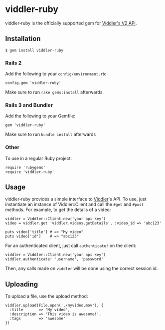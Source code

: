 viddler-ruby
============

viddler-ruby is the officially supported gem for [Viddler's V2 API](http://developers.viddler.com/documentation/api-v2/).

Installation
------------

    $ gem install viddler-ruby
    
### Rails 2

Add the following to your `config/environment.rb`:

    config.gem 'viddler-ruby'
    
Make sure to run `rake gems:install` afterwards.

### Rails 3 and Bundler

Add the following to your Gemfile:

    gem 'viddler-ruby'
    
Make sure to run `bundle install` afterwards

### Other

To use in a regular Ruby project:

    require 'rubygems'
    require 'viddler-ruby'

Usage
-----

viddler-ruby provides a simple interface to [Viddler](http://viddler.com)'s API.  To use, just instantiate an instance of Viddler::Client and call the `#get` and `#post` methods. For example, to get the details of a video:

    viddler = Viddler::Client.new('your api key')
    video = viddler.get 'viddler.videos.getDetails', :video_id => 'abc123'
    
    puts video['title'] # => "My video"
    puts video['id']    # => "abc123"
    
For an authenticated client, just call `authenticate!` on the client:

    viddler = Viddler::Client.new('your api key')
    viddler.authenticate! 'username', 'password'
    
Then, any calls made on `viddler` will be done using the correct session id.

Uploading
---------

To upload a file, use the upload method:

    viddler.upload(File.open('./myvideo.mov'), {
      :title       => 'My video',
      :description => 'This video is awesome!',
      :tags        => 'awesome'
    })